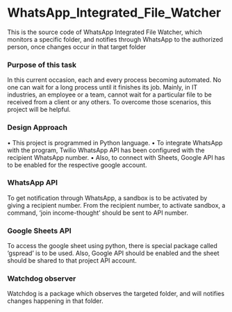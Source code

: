 # WhatsApp_Integrated_File_Watcher
This is the source code of WhatsApp Integrated File Watcher, which monitors a specific folder, and notifies through WhatsApp to the authorized person, once changes occur in that target folder


### Purpose of this task
In this current occasion, each and every process becoming automated. No one can wait for a long process until it finishes its job. 
Mainly, in IT industries, an employee or a team, cannot wait for a particular file to be received from a client or any others. To overcome those scenarios, this project will be helpful.

### Design Approach
•	This project is programmed in Python language. 
•	To integrate WhatsApp with the program, Twilio WhatsApp API has been configured with the recipient WhatsApp number.
•	Also, to connect with Sheets, Google API has to be enabled for the respective google account.

### WhatsApp API
To get notification through WhatsApp, a sandbox is to be activated by giving a recipient number. From the recipient number, to activate sandbox, a command, ‘join income-thought’ should be sent to API number.

### Google Sheets API
To access the google sheet using python, there is special package called ‘gspread’ is to be used.  Also, Google API should be enabled and the sheet should be shared to that project API account.
  
### Watchdog observer
Watchdog is a package which observes the targeted folder, and will notifies changes happening in that folder.
